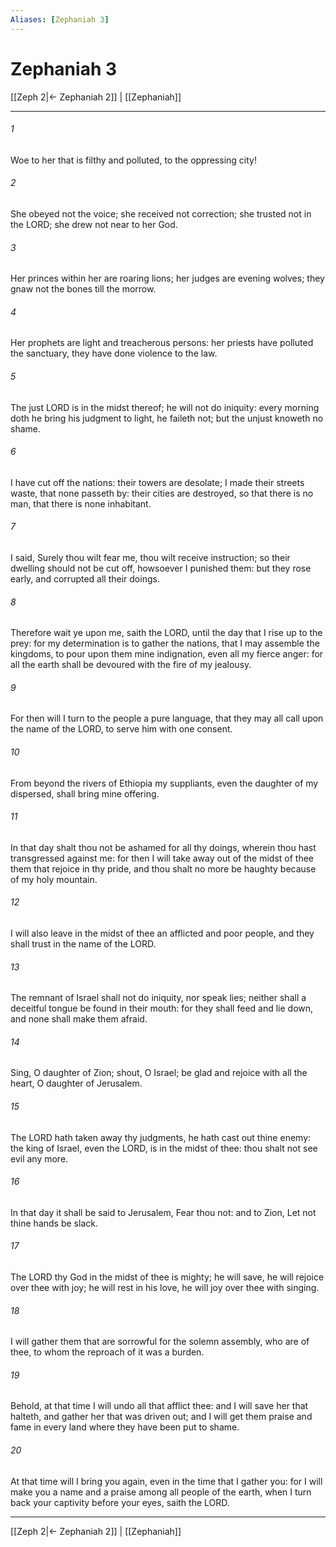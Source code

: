 ```yaml
---
Aliases: [Zephaniah 3]
---
```

# Zephaniah 3

[[Zeph 2|← Zephaniah 2]] | [[Zephaniah]]
***



###### 1 
Woe to her that is filthy and polluted, to the oppressing city! 

###### 2 
She obeyed not the voice; she received not correction; she trusted not in the LORD; she drew not near to her God. 

###### 3 
Her princes within her are roaring lions; her judges are evening wolves; they gnaw not the bones till the morrow. 

###### 4 
Her prophets are light and treacherous persons: her priests have polluted the sanctuary, they have done violence to the law. 

###### 5 
The just LORD is in the midst thereof; he will not do iniquity: every morning doth he bring his judgment to light, he faileth not; but the unjust knoweth no shame. 

###### 6 
I have cut off the nations: their towers are desolate; I made their streets waste, that none passeth by: their cities are destroyed, so that there is no man, that there is none inhabitant. 

###### 7 
I said, Surely thou wilt fear me, thou wilt receive instruction; so their dwelling should not be cut off, howsoever I punished them: but they rose early, and corrupted all their doings. 

###### 8 
Therefore wait ye upon me, saith the LORD, until the day that I rise up to the prey: for my determination is to gather the nations, that I may assemble the kingdoms, to pour upon them mine indignation, even all my fierce anger: for all the earth shall be devoured with the fire of my jealousy. 

###### 9 
For then will I turn to the people a pure language, that they may all call upon the name of the LORD, to serve him with one consent. 

###### 10 
From beyond the rivers of Ethiopia my suppliants, even the daughter of my dispersed, shall bring mine offering. 

###### 11 
In that day shalt thou not be ashamed for all thy doings, wherein thou hast transgressed against me: for then I will take away out of the midst of thee them that rejoice in thy pride, and thou shalt no more be haughty because of my holy mountain. 

###### 12 
I will also leave in the midst of thee an afflicted and poor people, and they shall trust in the name of the LORD. 

###### 13 
The remnant of Israel shall not do iniquity, nor speak lies; neither shall a deceitful tongue be found in their mouth: for they shall feed and lie down, and none shall make them afraid. 

###### 14 
Sing, O daughter of Zion; shout, O Israel; be glad and rejoice with all the heart, O daughter of Jerusalem. 

###### 15 
The LORD hath taken away thy judgments, he hath cast out thine enemy: the king of Israel, even the LORD, is in the midst of thee: thou shalt not see evil any more. 

###### 16 
In that day it shall be said to Jerusalem, Fear thou not: and to Zion, Let not thine hands be slack. 

###### 17 
The LORD thy God in the midst of thee is mighty; he will save, he will rejoice over thee with joy; he will rest in his love, he will joy over thee with singing. 

###### 18 
I will gather them that are sorrowful for the solemn assembly, who are of thee, to whom the reproach of it was a burden. 

###### 19 
Behold, at that time I will undo all that afflict thee: and I will save her that halteth, and gather her that was driven out; and I will get them praise and fame in every land where they have been put to shame. 

###### 20 
At that time will I bring you again, even in the time that I gather you: for I will make you a name and a praise among all people of the earth, when I turn back your captivity before your eyes, saith the LORD.

***
[[Zeph 2|← Zephaniah 2]] | [[Zephaniah]]
